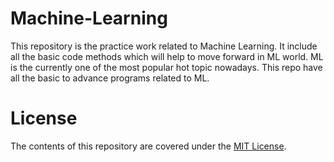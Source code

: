 # Machine-Learning

This repository is the practice work related to Machine Learning. It include all the basic code methods which will help to move forward in ML world. ML is the currently one of the most popular hot topic nowadays. This repo have all the basic to advance programs related to ML. 

# License
The contents of this repository are covered under the [MIT License](https://github.com/anasali2193/Machine-Learning/blob/master/LICENSE). 
